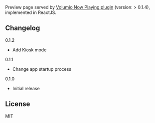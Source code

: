 Preview page served by [Volumio Now Playing plugin](https://github.com/patrickkfkan/volumio-now-playing) (version: > 0.1.4), implemented in ReactJS.

## Changelog

0.1.2
- Add Kiosk mode

0.1.1
- Change app startup process

0.1.0
- Initial release

## License

MIT
